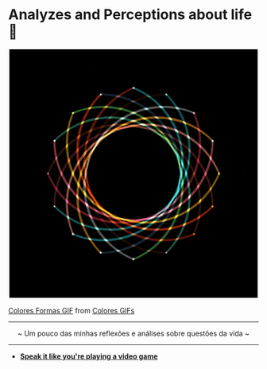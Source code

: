# Analyzes and Perceptions about life 🧠

<p align="center">
    <img width="500" src="../../img/colores-formas.gif" />
    <div class="tenor-gif-embed" data-postid="19697263" data-share-method="host" data-aspect-ratio="1" data-width="100%"><a href="https://tenor.com/view/colores-formas-arte-movimiento-gif-19697263">Colores Formas GIF</a> from <a href="https://tenor.com/search/colores-gifs">Colores GIFs</a></div>
</p>

-------

<p align="center">
 ~ Um pouco das minhas reflexões e análises sobre questões da vida ~
</p>

-------

- [**Speak it like you're playing a video game**](https://dev.to/beatrizoliveira/speak-it-like-you-re-playing-a-video-game-86o)

